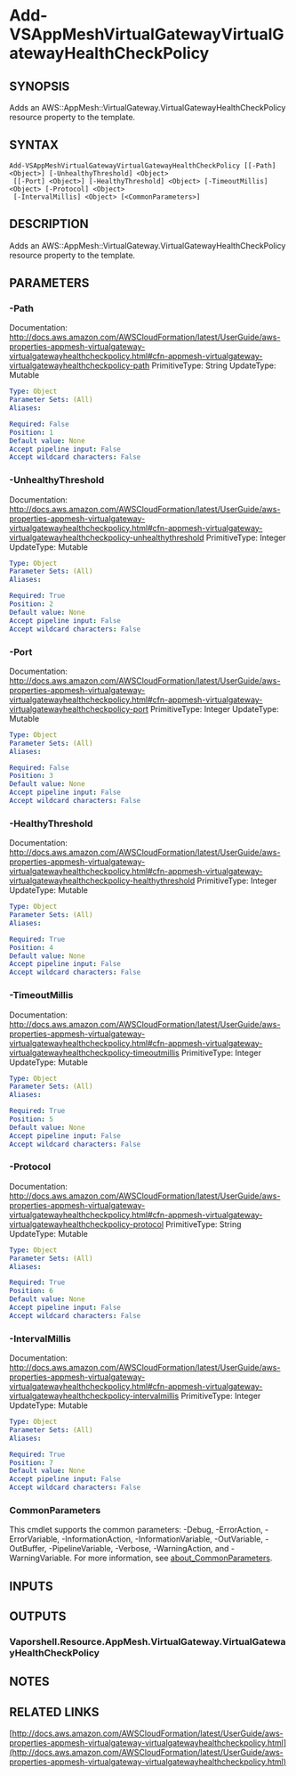 # Add-VSAppMeshVirtualGatewayVirtualGatewayHealthCheckPolicy

## SYNOPSIS
Adds an AWS::AppMesh::VirtualGateway.VirtualGatewayHealthCheckPolicy resource property to the template.

## SYNTAX

```
Add-VSAppMeshVirtualGatewayVirtualGatewayHealthCheckPolicy [[-Path] <Object>] [-UnhealthyThreshold] <Object>
 [[-Port] <Object>] [-HealthyThreshold] <Object> [-TimeoutMillis] <Object> [-Protocol] <Object>
 [-IntervalMillis] <Object> [<CommonParameters>]
```

## DESCRIPTION
Adds an AWS::AppMesh::VirtualGateway.VirtualGatewayHealthCheckPolicy resource property to the template.

## PARAMETERS

### -Path
Documentation: http://docs.aws.amazon.com/AWSCloudFormation/latest/UserGuide/aws-properties-appmesh-virtualgateway-virtualgatewayhealthcheckpolicy.html#cfn-appmesh-virtualgateway-virtualgatewayhealthcheckpolicy-path
PrimitiveType: String
UpdateType: Mutable

```yaml
Type: Object
Parameter Sets: (All)
Aliases:

Required: False
Position: 1
Default value: None
Accept pipeline input: False
Accept wildcard characters: False
```

### -UnhealthyThreshold
Documentation: http://docs.aws.amazon.com/AWSCloudFormation/latest/UserGuide/aws-properties-appmesh-virtualgateway-virtualgatewayhealthcheckpolicy.html#cfn-appmesh-virtualgateway-virtualgatewayhealthcheckpolicy-unhealthythreshold
PrimitiveType: Integer
UpdateType: Mutable

```yaml
Type: Object
Parameter Sets: (All)
Aliases:

Required: True
Position: 2
Default value: None
Accept pipeline input: False
Accept wildcard characters: False
```

### -Port
Documentation: http://docs.aws.amazon.com/AWSCloudFormation/latest/UserGuide/aws-properties-appmesh-virtualgateway-virtualgatewayhealthcheckpolicy.html#cfn-appmesh-virtualgateway-virtualgatewayhealthcheckpolicy-port
PrimitiveType: Integer
UpdateType: Mutable

```yaml
Type: Object
Parameter Sets: (All)
Aliases:

Required: False
Position: 3
Default value: None
Accept pipeline input: False
Accept wildcard characters: False
```

### -HealthyThreshold
Documentation: http://docs.aws.amazon.com/AWSCloudFormation/latest/UserGuide/aws-properties-appmesh-virtualgateway-virtualgatewayhealthcheckpolicy.html#cfn-appmesh-virtualgateway-virtualgatewayhealthcheckpolicy-healthythreshold
PrimitiveType: Integer
UpdateType: Mutable

```yaml
Type: Object
Parameter Sets: (All)
Aliases:

Required: True
Position: 4
Default value: None
Accept pipeline input: False
Accept wildcard characters: False
```

### -TimeoutMillis
Documentation: http://docs.aws.amazon.com/AWSCloudFormation/latest/UserGuide/aws-properties-appmesh-virtualgateway-virtualgatewayhealthcheckpolicy.html#cfn-appmesh-virtualgateway-virtualgatewayhealthcheckpolicy-timeoutmillis
PrimitiveType: Integer
UpdateType: Mutable

```yaml
Type: Object
Parameter Sets: (All)
Aliases:

Required: True
Position: 5
Default value: None
Accept pipeline input: False
Accept wildcard characters: False
```

### -Protocol
Documentation: http://docs.aws.amazon.com/AWSCloudFormation/latest/UserGuide/aws-properties-appmesh-virtualgateway-virtualgatewayhealthcheckpolicy.html#cfn-appmesh-virtualgateway-virtualgatewayhealthcheckpolicy-protocol
PrimitiveType: String
UpdateType: Mutable

```yaml
Type: Object
Parameter Sets: (All)
Aliases:

Required: True
Position: 6
Default value: None
Accept pipeline input: False
Accept wildcard characters: False
```

### -IntervalMillis
Documentation: http://docs.aws.amazon.com/AWSCloudFormation/latest/UserGuide/aws-properties-appmesh-virtualgateway-virtualgatewayhealthcheckpolicy.html#cfn-appmesh-virtualgateway-virtualgatewayhealthcheckpolicy-intervalmillis
PrimitiveType: Integer
UpdateType: Mutable

```yaml
Type: Object
Parameter Sets: (All)
Aliases:

Required: True
Position: 7
Default value: None
Accept pipeline input: False
Accept wildcard characters: False
```

### CommonParameters
This cmdlet supports the common parameters: -Debug, -ErrorAction, -ErrorVariable, -InformationAction, -InformationVariable, -OutVariable, -OutBuffer, -PipelineVariable, -Verbose, -WarningAction, and -WarningVariable. For more information, see [about_CommonParameters](http://go.microsoft.com/fwlink/?LinkID=113216).

## INPUTS

## OUTPUTS

### Vaporshell.Resource.AppMesh.VirtualGateway.VirtualGatewayHealthCheckPolicy
## NOTES

## RELATED LINKS

[http://docs.aws.amazon.com/AWSCloudFormation/latest/UserGuide/aws-properties-appmesh-virtualgateway-virtualgatewayhealthcheckpolicy.html](http://docs.aws.amazon.com/AWSCloudFormation/latest/UserGuide/aws-properties-appmesh-virtualgateway-virtualgatewayhealthcheckpolicy.html)

